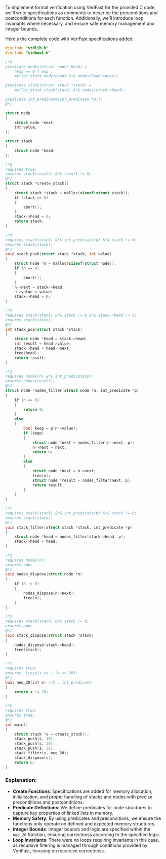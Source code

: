To implement formal verification using VeriFast for the provided C code, we'll write specifications as comments to describe the preconditions and postconditions for each function. Additionally, we'll introduce loop invariants where necessary, and ensure safe memory management and integer bounds.

Here's the complete code with VeriFast specifications added:

```c
#include "stdlib.h"
#include "stdbool.h"

/*@
predicate nodes(struct node* head) =
    head == 0 ? emp :
    malloc_block_node(head) &*& nodes(head->next);

predicate stack(struct stack *stack) =
    malloc_block_stack(stack) &*& nodes(stack->head);

predicate int_predicate(int_predicate *p;);
@*/

struct node
{
    struct node *next;
    int value;
};

struct stack
{
    struct node *head;
};

/*@
requires true;
ensures stack(result) &*& result != 0;
@*/
struct stack *create_stack()
{
    struct stack *stack = malloc(sizeof(struct stack));
    if (stack == 0)
    {
        abort();
    }
    stack->head = 0;
    return stack;
}

/*@
requires stack(stack) &*& int_predicate(p) &*& stack != 0;
ensures stack(stack);
@*/
void stack_push(struct stack *stack, int value)
{
    struct node *n = malloc(sizeof(struct node));
    if (n == 0)
    {
        abort();
    }
    n->next = stack->head;
    n->value = value;
    stack->head = n;
}

/*@
requires stack(stack) &*& stack != 0 &*& stack->head != 0;
ensures stack(stack);
@*/
int stack_pop(struct stack *stack)
{
    struct node *head = stack->head;
    int result = head->value;
    stack->head = head->next;
    free(head);
    return result;
}

/*@
requires nodes(n) &*& int_predicate(p);
ensures nodes(result);
@*/
struct node *nodes_filter(struct node *n, int_predicate *p)
{
    if (n == 0)
    {
        return 0;
    }
    else
    {
        bool keep = p(n->value);
        if (keep)
        {
            struct node *next = nodes_filter(n->next, p);
            n->next = next;
            return n;
        }
        else
        {
            struct node *next = n->next;
            free(n);
            struct node *result = nodes_filter(next, p);
            return result;
        }
    }
}

/*@
requires stack(stack) &*& int_predicate(p) &*& stack != 0;
ensures stack(stack);
@*/
void stack_filter(struct stack *stack, int_predicate *p)
{
    struct node *head = nodes_filter(stack->head, p);
    stack->head = head;
}

/*@
requires nodes(n);
ensures emp;
@*/
void nodes_dispose(struct node *n)
{
    if (n != 0)
    {
        nodes_dispose(n->next);
        free(n);
    }
}

/*@
requires stack(stack) &*& stack != 0;
ensures emp;
@*/
void stack_dispose(struct stack *stack)
{
    nodes_dispose(stack->head);
    free(stack);
}

/*@
requires true;
ensures  \result == ! (x == 20);
@*/
bool neq_20(int x) //@ : int_predicate
{
    return x != 20;
}

/*@
requires true;
ensures true;
@*/
int main()
{
    struct stack *s = create_stack();
    stack_push(s, 10);
    stack_push(s, 20);
    stack_push(s, 30);
    stack_filter(s, neq_20);
    stack_dispose(s);
    return 0;
}
```

### Explanation:
- **Create Functions**: Specifications are added for memory allocation, initialization, and proper handling of stacks and nodes with precise preconditions and postconditions.
- **Predicate Definitions**: We define predicates for node structures to capture key properties of linked lists in memory.
- **Memory Safety**: By using predicates and preconditions, we ensure the functions only operate on defined and expected memory structures.
- **Integer Bounds**: Integer bounds and logic are specified within the `neq_20` function, ensuring correctness according to the specified logic.
- **Loop Invariants**: There were no loops requiring invariants in this case, as recursive filtering is managed through conditions provided by VeriFast, focusing on recursive correctness.
